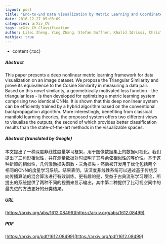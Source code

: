 ```yaml
---
layout: post
title: "End-to-End Data Visualization by Metric Learning and Coordinate Transformation"
date: 2016-12-27 05:03:09
categories: arXiv_CV
tags: arXiv_CV Classification
author: Lilei Zheng, Ying Zhang, Stefan Duffner, Khalid Idrissi, Christophe Garcia, Atilla Baskurt
mathjax: true
---
```


* content
{:toc}

##### Abstract
This paper presents a deep nonlinear metric learning framework for data visualization on an image dataset. We propose the Triangular Similarity and prove its equivalence to the Cosine Similarity in measuring a data pair. Based on this novel similarity, a geometrically motivated loss function - the triangular loss - is then developed for optimizing a metric learning system comprising two identical CNNs. It is shown that this deep nonlinear system can be efficiently trained by a hybrid algorithm based on the conventional backpropagation algorithm. More interestingly, benefiting from classical manifold learning theories, the proposed system offers two different views to visualize the outputs, the second of which provides better classification results than the state-of-the-art methods in the visualizable spaces.

##### Abstract (translated by Google)
本文提出了一种深度非线性度量学习框架，用于图像数据集上的数据可视化。我们提出了三角形相似性，并在测量数据对时证明了其与余弦相似性的等价性。基于这种新颖的相似性，几何激励损失函数 - 三角损失 - 然后被开发用于优化包括两个相同的CNN的度量学习系统。结果表明，该深度非线性系统可以通过基于传统反向传播算法的混合算法进行有效训练。更有趣的是，受益于古典流形学习理论，所提出的系统提供了两种不同的视图来显示输出，其中第二种提供了比可视空间中的最先进的方法更好的分类结果。

##### URL
[https://arxiv.org/abs/1612.08499](https://arxiv.org/abs/1612.08499)

##### PDF
[https://arxiv.org/pdf/1612.08499](https://arxiv.org/pdf/1612.08499)

